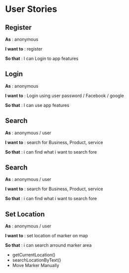 # User Stories

## Register 
**As** : anonymous 

**I want to** : register 

**So that** : I can Login to app features

## Login 
**As** : anonymous 

**I want to** : Login using user password / Facebook  / google

**So that** : I can use app features


## Search 
**As** : anonymous / user

**I want to** : search for Business, Product, service

**So that** : i can find what i want to search fore


## Search 
**As** : anonymous / user

**I want to** : search for Business, Product, service

**So that** : i can find what i want to search fore

## Set Location 
**As** : anonymous / user

**I want to** : set location of marker on map

**So that** : i can search arround marker area
  - getCurrentLocation()
  - searchLocationByText()
  - Move Marker Manually
